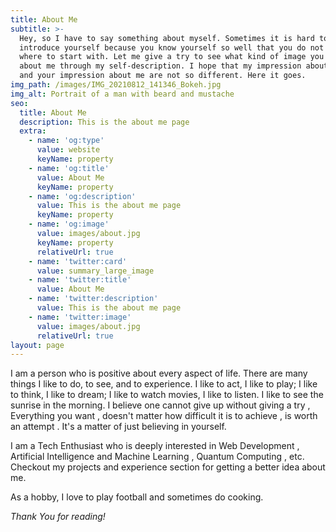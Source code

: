 ```yaml
---
title: About Me
subtitle: >-
  Hey, so I have to say something about myself. Sometimes it is hard to
  introduce yourself because you know yourself so well that you do not know
  where to start with. Let me give a try to see what kind of image you have
  about me through my self-description. I hope that my impression about myself
  and your impression about me are not so different. Here it goes.
img_path: /images/IMG_20210812_141346_Bokeh.jpg
img_alt: Portrait of a man with beard and mustache
seo:
  title: About Me
  description: This is the about me page
  extra:
    - name: 'og:type'
      value: website
      keyName: property
    - name: 'og:title'
      value: About Me
      keyName: property
    - name: 'og:description'
      value: This is the about me page
      keyName: property
    - name: 'og:image'
      value: images/about.jpg
      keyName: property
      relativeUrl: true
    - name: 'twitter:card'
      value: summary_large_image
    - name: 'twitter:title'
      value: About Me
    - name: 'twitter:description'
      value: This is the about me page
    - name: 'twitter:image'
      value: images/about.jpg
      relativeUrl: true
layout: page
---
```

I am a person who is positive about every aspect of life. There are many things I like to do, to see, and to experience. I like to act, I like to play; I like to think, I like to dream; I like to watch movies, I like to listen. I like to see the sunrise in the morning. I believe one cannot give up without giving a try , Everything you want  , doesn't matter how difficult it is to achieve , is worth an attempt . It's a matter of just believing in yourself.

I am a Tech Enthusiast who is deeply interested in Web Development , Artificial Intelligence and Machine Learning , Quantum Computing , etc. Checkout my projects and experience section for getting a better idea about me.  

As a hobby, I love to play football and sometimes do cooking.

*Thank You for reading!*
